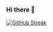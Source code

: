 ### Hi there 👋
[![GitHub Streak](https://github-readme-streak-stats.herokuapp.com?user=joaquinSpuches&theme=tokyonight&hide_border=true&date_format=M%20j%5B%2C%20Y%5D)](https://git.io/streak-stats)


<!--
**joaquinSpuches/joaquinSpuches** is a ✨ _special_ ✨ repository because its `README.md` (this file) appears on your GitHub profile.

Here are some ideas to get you started:

- 🔭 I’m currently working on 
- 🌱 I’m currently learning javascript
- 👯 I’m looking to collaborate on a 
- 🤔 I’m looking for help with ...
- 💬 Ask me about ...
- 📫 How to reach me: ...
- 😄 Pronouns: ...
- ⚡ Fun fact: ...
-->
